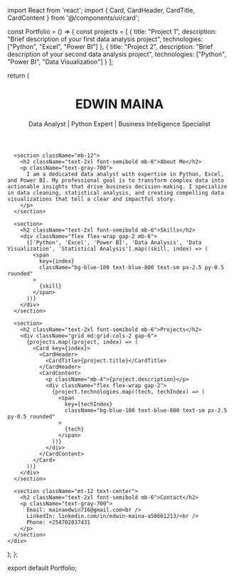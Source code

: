 
import React from 'react';
import { Card, CardHeader, CardTitle, CardContent } from '@/components/ui/card';

const Portfolio = () => {
  const projects = [
    {
      title: "Project 1",
      description: "Brief description of your first data analysis project",
      technologies: ["Python", "Excel", "Power BI"]
    },
    {
      title: "Project 2", 
      description: "Brief description of your second data analysis project",
      technologies: ["Python", "Power BI", "Data Visualization"]
    }
  ];

  return (
    <div className="container mx-auto p-6 max-w-4xl">
      <header className="text-center mb-12">
        <h1 className="text-4xl font-bold mb-4">EDWIN MAINA</h1>
        <p className="text-xl text-gray-600">Data Analyst | Python Expert | Business Intelligence Specialist</p>
      </header>

      <section className="mb-12">
        <h2 className="text-2xl font-semibold mb-6">About Me</h2>
        <p className="text-gray-700">
          I am a dedicated data analyst with expertise in Python, Excel, and Power BI. My professional goal is to transform complex data into actionable insights that drive business decision-making. I specialize in data cleaning, statistical analysis, and creating compelling data visualizations that tell a clear and impactful story.
        </p>
      </section>

      <section>
        <h2 className="text-2xl font-semibold mb-6">Skills</h2>
        <div className="flex flex-wrap gap-2 mb-6">
          {['Python', 'Excel', 'Power BI', 'Data Analysis', 'Data Visualization', 'Statistical Analysis'].map((skill, index) => (
            <span 
              key={index} 
              className="bg-blue-100 text-blue-800 text-sm px-2.5 py-0.5 rounded"
            >
              {skill}
            </span>
          ))}
        </div>
      </section>

      <section>
        <h2 className="text-2xl font-semibold mb-6">Projects</h2>
        <div className="grid md:grid-cols-2 gap-6">
          {projects.map((project, index) => (
            <Card key={index}>
              <CardHeader>
                <CardTitle>{project.title}</CardTitle>
              </CardHeader>
              <CardContent>
                <p className="mb-4">{project.description}</p>
                <div className="flex flex-wrap gap-2">
                  {project.technologies.map((tech, techIndex) => (
                    <span 
                      key={techIndex} 
                      className="bg-blue-100 text-blue-800 text-sm px-2.5 py-0.5 rounded"
                    >
                      {tech}
                    </span>
                  ))}
                </div>
              </CardContent>
            </Card>
          ))}
        </div>
      </section>

      <section className="mt-12 text-center">
        <h2 className="text-2xl font-semibold mb-6">Contact</h2>
        <p className="text-gray-700">
          Email: mainaedwin716@gmail.com<br />
          LinkedIn: linkedin.com/in/edwin-maina-a58661213/<br />
          Phone: +254702837431
        </p>
      </section>
    </div>
  );
};

export default Portfolio;
